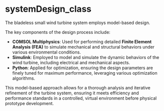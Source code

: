 # systemDesign_class

The bladeless small wind turbine system employs model-based design.

The key components of the design process include:
- **COMSOL Multiphysics**: Used for performing detailed **Finite Element Analysis (FEA)** to simulate mechanical and structural behaviors under various environmental conditions.
- **Simulink**: Employed to model and simulate the dynamic behaviors of the wind turbine, including electrical and mechanical aspects.
- **Python**: Applied for optimization, ensuring the design parameters are finely tuned for maximum performance, leveraging various optimization algorithms.

This model-based approach allows for a thorough analysis and iterative refinement of the turbine system, ensuring it meets efficiency and performance standards in a controlled, virtual environment before physical prototype development.

